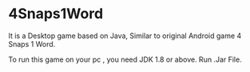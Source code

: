 # 4Snaps1Word
It is a Desktop game based on Java, Similar to original Android game 4 Snaps 1 Word.

To run this game on your pc , you need JDK 1.8 or above.
Run .Jar File.
